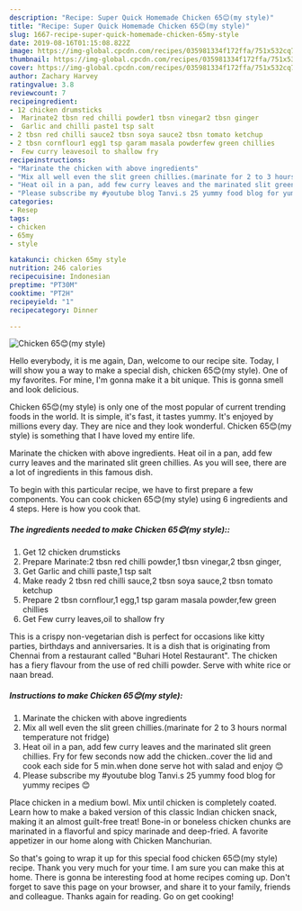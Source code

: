 ```yaml
---
description: "Recipe: Super Quick Homemade Chicken 65😊(my style)"
title: "Recipe: Super Quick Homemade Chicken 65😊(my style)"
slug: 1667-recipe-super-quick-homemade-chicken-65my-style
date: 2019-08-16T01:15:08.822Z
image: https://img-global.cpcdn.com/recipes/035981334f172ffa/751x532cq70/chicken-65😊my-style-recipe-main-photo.jpg
thumbnail: https://img-global.cpcdn.com/recipes/035981334f172ffa/751x532cq70/chicken-65😊my-style-recipe-main-photo.jpg
cover: https://img-global.cpcdn.com/recipes/035981334f172ffa/751x532cq70/chicken-65😊my-style-recipe-main-photo.jpg
author: Zachary Harvey
ratingvalue: 3.8
reviewcount: 7
recipeingredient:
- 12 chicken drumsticks
-  Marinate2 tbsn red chilli powder1 tbsn vinegar2 tbsn ginger
-  Garlic and chilli paste1 tsp salt
- 2 tbsn red chilli sauce2 tbsn soya sauce2 tbsn tomato ketchup
- 2 tbsn cornflour1 egg1 tsp garam masala powderfew green chillies
-  Few curry leavesoil to shallow fry
recipeinstructions:
- "Marinate the chicken with above ingredients"
- "Mix all well even the slit green chillies.(marinate for 2 to 3 hours normal temperature not fridge)"
- "Heat oil in a pan, add few curry leaves and the marinated slit green chillies. Fry for few seconds now add the chicken..cover the lid and cook each side for 5 min.when done serve hot with salad and enjoy 😊"
- "Please subscribe my #youtube blog Tanvi.s 25 yummy food blog for yummy recipes 😊"
categories:
- Resep
tags:
- chicken
- 65my
- style

katakunci: chicken 65my style
nutrition: 246 calories
recipecuisine: Indonesian
preptime: "PT30M"
cooktime: "PT2H"
recipeyield: "1"
recipecategory: Dinner

---
```



![Chicken 65😊(my style)](https://img-global.cpcdn.com/recipes/035981334f172ffa/751x532cq70/chicken-65😊my-style-recipe-main-photo.jpg)

Hello everybody, it is me again, Dan, welcome to our recipe site. Today, I will show you a way to make a special dish, chicken 65😊(my style). One of my favorites. For mine, I'm gonna make it a bit unique. This is gonna smell and look delicious.

Chicken 65😊(my style) is only one of the most popular of current trending foods in the world. It is simple, it's fast, it tastes yummy. It's enjoyed by millions every day. They are nice and they look wonderful. Chicken 65😊(my style) is something that I have loved my entire life.

Marinate the chicken with above ingredients. Heat oil in a pan, add few curry leaves and the marinated slit green chillies. As you will see, there are a lot of ingredients in this famous dish.


To begin with this particular recipe, we have to first prepare a few components. You can cook chicken 65😊(my style) using 6 ingredients and 4 steps. Here is how you cook that.

##### The ingredients needed to make Chicken 65😊(my style)::

1. Get 12 chicken drumsticks
1. Prepare  Marinate:2 tbsn red chilli powder,1 tbsn vinegar,2 tbsn ginger,
1. Get  Garlic and chilli paste,1 tsp salt
1. Make ready 2 tbsn red chilli sauce,2 tbsn soya sauce,2 tbsn tomato ketchup
1. Prepare 2 tbsn cornflour,1 egg,1 tsp garam masala powder,few green chillies
1. Get  Few curry leaves,oil to shallow fry


This is a crispy non-vegetarian dish is perfect for occasions like kitty parties, birthdays and anniversaries. It is a dish that is originating from Chennai from a restaurant called &#34;Buhari Hotel Restaurant&#34;. The chicken has a fiery flavour from the use of red chilli powder. Serve with white rice or naan bread. 

##### Instructions to make Chicken 65😊(my style):

1. Marinate the chicken with above ingredients
1. Mix all well even the slit green chillies.(marinate for 2 to 3 hours normal temperature not fridge)
1. Heat oil in a pan, add few curry leaves and the marinated slit green chillies. Fry for few seconds now add the chicken..cover the lid and cook each side for 5 min.when done serve hot with salad and enjoy 😊
1. Please subscribe my #youtube blog Tanvi.s 25 yummy food blog for yummy recipes 😊


Place chicken in a medium bowl. Mix until chicken is completely coated. Learn how to make a baked version of this classic Indian chicken snack, making it an almost guilt-free treat! Bone-in or boneless chicken chunks are marinated in a flavorful and spicy marinade and deep-fried. A favorite appetizer in our home along with Chicken Manchurian. 

So that's going to wrap it up for this special food chicken 65😊(my style) recipe. Thank you very much for your time. I am sure you can make this at home. There is gonna be interesting food at home recipes coming up. Don't forget to save this page on your browser, and share it to your family, friends and colleague. Thanks again for reading. Go on get cooking!
